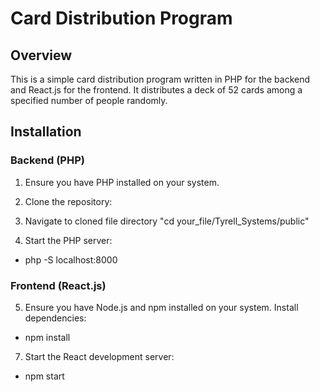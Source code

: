 # Card Distribution Program

## Overview

This is a simple card distribution program written in PHP for the backend and React.js for the frontend. It distributes a deck of 52 cards among a specified number of people randomly.

## Installation

### Backend (PHP)

1. Ensure you have PHP installed on your system.

2. Clone the repository:

3. Navigate to cloned file directory "cd your_file/Tyrell_Systems/public"

4. Start the PHP server:
- php -S localhost:8000

### Frontend (React.js)

5. Ensure you have Node.js and npm installed on your system. Install dependencies:
- npm install

7. Start the React development server:
- npm start
